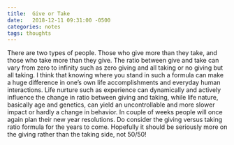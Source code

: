 ```yaml
---
title:  Give or Take 
date:   2018-12-11 09:31:00 -0500
categories: notes
tags: thoughts 
---
```


There are two types of people. Those who give more than they take, and those who take more than they give. The ratio between give and take can vary from zero to infinity such as zero giving and all taking or no giving but all taking. I think that knowing where you stand in such a formula can make a huge difference in one’s own life accomplishments and everyday human interactions. Life nurture such as experience can dynamically and actively influence the change in ratio between giving and taking, while life nature, basically age and genetics, can yield an uncontrollable and more slower impact or hardly a change in behavior.  In couple of weeks people will once again plan their new year resolutions. Do consider the giving versus taking ratio formula for the years to come. Hopefully it should be seriously more on the giving rather than the taking side, not 50/50!